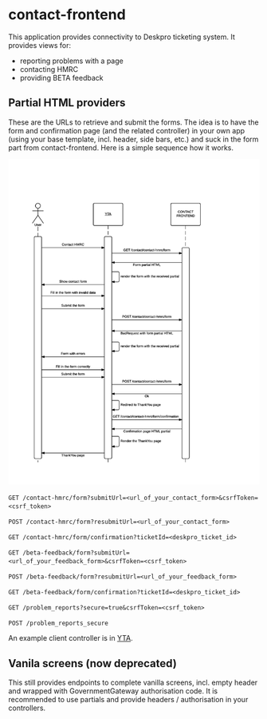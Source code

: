 contact-frontend
================

This application provides connectivity to Deskpro ticketing system. It provides views for:
 - reporting problems with a page
 - contacting HMRC
 - providing BETA feedback

Partial HTML providers
----------------------

These are the URLs to retrieve and submit the forms. The idea is to have the form and confirmation page (and the related controller) in your own app (using your base template, incl. header, side bars, etc.) and suck in the form part from contact-frontend. Here is a simple sequence how it works.

![alt tag](docs/partials.png)

`GET /contact-hmrc/form?submitUrl=<url_of_your_contact_form>&csrfToken=<csrf_token>`

`POST /contact-hmrc/form?resubmitUrl=<url_of_your_contact_form>`

`GET /contact-hmrc/form/confirmation?ticketId=<deskpro_ticket_id>`

`GET /beta-feedback/form?submitUrl=<url_of_your_feedback_form>&csrfToken=<csrf_token>`

`POST /beta-feedback/form?resubmitUrl=<url_of_your_feedback_form>`

`GET /beta-feedback/form/confirmation?ticketId=<deskpro_ticket_id>`

`GET /problem_reports?secure=true&csrfToken=<csrf_token>`

`POST /problem_reports_secure`

An example client controller is in [YTA](https://github.tools.tax.service.gov.uk/HMRC/business-tax-account/blob/master/app/controllers/ContactHmrcController.scala).

Vanila screens (now deprecated)
-------------------------------

This still provides endpoints to complete vanilla screens, incl. empty header and wrapped with GovernmentGateway authorisation code. It is recommended to use partials and provide headers / authorisation in your controllers.

